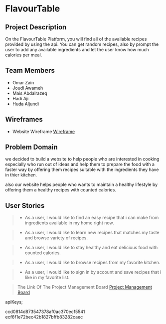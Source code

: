 # FlavourTable

## Project Description
On the FlavourTable Platform, you will find all of the available recipes provided by using the api. You can get random recipes, also by prompt the user to add any available ingredients and let the user know how much calories per meal.

## Team Members 
- Omar Zain
- Joudi Awameh
- Mais Abdalrazeq
- Hadi Aji
- Huda Aljundi

## Wireframes
*  Website Wireframe
[Wireframe](https://drive.google.com/file/d/1FSwRWIQ70ChM-ottWwt7cnD1JpFMgkNt/view)

## Problem Domain
we decided to build a website to help people who are interested in cooking especially who run out of ideas and help them to prepare the food with a faster way by offering them recipes suitable with the ingredients they have in thier kitchen.

also our website helps people who wants to maintain a healthy lifestyle by offering them a healthy recipes with counted calories.

## User Stories
> * As a user, I would like to find an easy recipe that i can make from ingredients available in my home right now.

> * As a user, I would like to learn new recipes that matches my taste and browse variety of recipes.
    
> * As a user, I would like to stay healthy and eat delicious food with counted calories.

> * As a user, I would like to browse recipes from my favorite kitchen.
   
> * As a user, I would like to sign in by account and save recipes that i like in my favorite list.

 > The Link Of The Project Management Board [Project Management Board](https://github.com/FlavourTable/FlavourTable)
 

 apiKeys;
 

 ccd0814d873547378af0ac370ecf5541
 ecf6f1e72bec42b1827bffb83282caec
